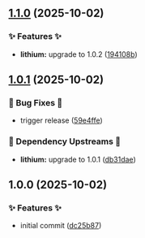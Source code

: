 ## [1.1.0](https://github.com/AtomiCloud/alcohol.carbon/compare/v1.0.1...v1.1.0) (2025-10-02)


### ✨ Features ✨

* **lithium:** upgrade to 1.0.2 ([194108b](https://github.com/AtomiCloud/alcohol.carbon/commit/194108bbe667c12d73be3bb058601f7f4e365821))

## [1.0.1](https://github.com/AtomiCloud/alcohol.carbon/compare/v1.0.0...v1.0.1) (2025-10-02)


### 🐛 Bug Fixes 🐛

* trigger release ([59e4ffe](https://github.com/AtomiCloud/alcohol.carbon/commit/59e4ffe586059569e4fa518de566d447a912af56))


### 🔼 Dependency Upstreams 🔼

* **lithium:** upgrade to 1.0.1 ([db31dae](https://github.com/AtomiCloud/alcohol.carbon/commit/db31dae8115fcf948ba8afe65f0b4ddbdccd8511))

## 1.0.0 (2025-10-02)


### ✨ Features ✨

* initial commit ([dc25b87](https://github.com/AtomiCloud/alcohol.carbon/commit/dc25b87bd16fab51710f69f64ae41229cde998a0))
